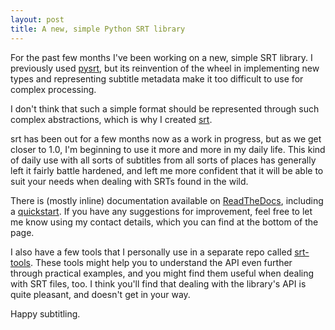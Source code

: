 ```yaml
---
layout: post
title: A new, simple Python SRT library
---
```


For the past few months I've been working on a new, simple SRT library. I
previously used [pysrt][], but its reinvention of the wheel in implementing new
types and representing subtitle metadata make it too difficult to use for
complex processing.

I don't think that such a simple format should be represented through such
complex abstractions, which is why I created [srt][].

srt has been out for a few months now as a work in progress, but as we get
closer to 1.0, I'm beginning to use it more and more in my daily life. This
kind of daily use with all sorts of subtitles from all sorts of places has
generally left it fairly battle hardened, and left me more confident that it
will be able to suit your needs when dealing with SRTs found in the wild.

There is (mostly inline) documentation available on [ReadTheDocs][], including
a [quickstart][]. If you have any suggestions for improvement, feel free to let
me know using my contact details, which you can find at the bottom of the page.

I also have a few tools that I personally use in a separate repo called
[srt-tools][]. These tools might help you to understand the API even further
through practical examples, and you might find them useful when dealing with
SRT files, too. I think you'll find that dealing with the library's API is
quite pleasant, and doesn't get in your way.

Happy subtitling.

[srt]: https://github.com/cdown/srt
[pysrt]: https://github.com/byroot/pysrt
[quickstart]: http://srt.readthedocs.org/en/latest/quickstart.html
[ReadTheDocs]: http://srt.readthedocs.org/en/latest/
[srt-tools]: https://github.com/cdown/srt-tools
